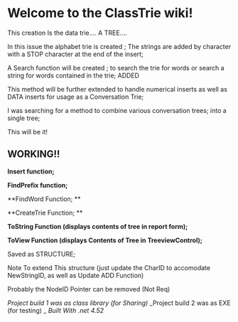 
# Welcome to the ClassTrie wiki!

This creation Is the data trie.... A TREE....

In this issue the alphabet trie is created ; The strings are added by character with a STOP character at the end of the insert;

A Search function will be created ; to search the trie for words or search a string for words contained in the trie; ADDED

This method will be further extended to handle numerical inserts as well as DATA inserts for usage as a Conversation Trie;

I was searching for a method to combine various conversation trees; into a single tree; 

This will be it!

## WORKING!!

**Insert function;**

**FindPrefix function;**

**FindWord Function; **

**CreateTrie Function; **

**ToString Function (displays contents of tree in report form);**

**ToView Function (displays Contents of Tree in TreeviewControl);**



Saved as STRUCTURE; 

Note To extend This structure (just update the CharID to accomodate NewStringID, as well as Update ADD Function)

Probably the NodeID Pointer can be removed (Not Req)

_Project build 1 was as class library (for Sharing)_
_Project build 2 was as EXE (for testing) _
_Built With .net 4.52_


